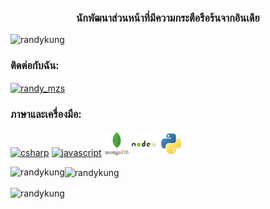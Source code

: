<h3 align="center">นักพัฒนาส่วนหน้าที่มีความกระตือรือร้นจากอินเดีย</h3>

<p align="left"> <img src="https://komarev.com/ghpvc/?username=randykung&label=Profile%20views&color= 0e75b6&style=flat" alt="randykung" /> </p>

<h3 align="left">ติดต่อกับฉัน:</h3>
<p align="left">
<a href="https://instagram. com/randy_mzs" target="blank"><img align="center" src="https://raw.githubusercontent.com/rahuldkjain/github-profile-readme-generator/master/src/images/icons/Social/ instagram.svg" alt="randy_mzs" height="30" width="40" /></a>
</p>

<h3 align="left">ภาษาและเครื่องมือ:</h3>
<p align="left"><a href="https://www.w3schools.com/cs/" target="_blank" rel="noreferrer"><img src="https://raw.githubusercontent. com/devicons/devicon/master/icons/csharp/csharp-original.svg" alt="csharp" width="40" height="40"/></a> <a href="https://developer. mozilla.org/en-US/docs/Web/JavaScript" target="_blank" rel="noreferrer"><img src="https://raw.githubusercontent.com/devicons/devicon/master/icons/javascript/ javascript-original.svg" alt="javascript" width="40" height="40"/></a> <a href="https://www.mongodb.com/" target="_blank" rel= "noreferrer"><img src="https://raw.githubusercontent.com/devicons/devicon/master/icons/mongodb/mongodb-original-wordmark.svg" alt="mongodb" width="40" height="40 "/></a> <a href="https://nodejs.org" target="_blank" rel="noreferrer"><img src="https://raw.githubusercontent.com/devicons/devicon/ master/icons/nodejs/nodejs-original-wordmark.svg" alt="nodejs" width="40" height="40"/></a> <a href="https://www.python.org" target="_blank" rel="noreferrer"><img src="https://raw.githubusercontent.com/devicons/devicon/master/icons/python/python-original.svg" alt="python"width="40" height="40"/></a> </p>

<p><img align="left" src="https://github-readme-stats.vercel.app/api/top-langs?username=randykung&show_icons=true&locale=th&layout=compact" alt="randykung" /> </p>

<p> <img align="center" src="https://github-readme-stats.vercel.app/api?username=randykung&show_icons=true&locale=en" alt="randykung" /> </p>

<p><img align="center" src="https://github-readme-streak-stats.herokuapp.com/?user=randykung&" alt="randykung" /></p>
